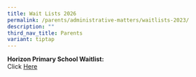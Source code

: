 ```yaml
---
title: Wait Lists 2026
permalink: /parents/administrative-matters/waitlists-2023/
description: ""
third_nav_title: Parents
variant: tiptap
---
```

<p><strong>Horizon Primary School Waitlist:</strong>
<br>Click <a href="https://form.gov.sg/68e32f8ba827ed82729ef8ec" rel="noopener noreferrer nofollow" target="_blank">Here</a>
</p>
<p></p>